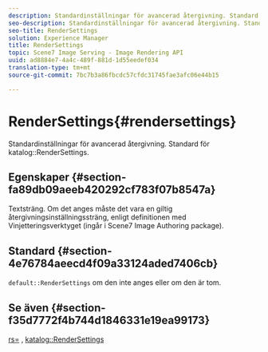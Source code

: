 ```yaml
---
description: Standardinställningar för avancerad återgivning. Standard för katalogens RenderSettings.
seo-description: Standardinställningar för avancerad återgivning. Standard för katalogens RenderSettings.
seo-title: RenderSettings
solution: Experience Manager
title: RenderSettings
topic: Scene7 Image Serving - Image Rendering API
uuid: ad8884e7-4a4c-489f-881d-1d55eedef034
translation-type: tm+mt
source-git-commit: 7bc7b3a86fbcdc57cfdc31745fae3afc06e44b15

---
```



# RenderSettings{#rendersettings}

Standardinställningar för avancerad återgivning. Standard för katalog::RenderSettings.

## Egenskaper {#section-fa89db09aeeb420292cf783f07b8547a}

Textsträng. Om det anges måste det vara en giltig återgivningsinställningssträng, enligt definitionen med Vinjetteringsverktyget (ingår i Scene7 Image Authoring package).

## Standard {#section-4e76784aeecd4f09a33124aded7406cb}

`default::RenderSettings` om den inte anges eller om den är tom.

## Se även {#section-f35d7772f4b744d1846331e19ea99173}

[rs=](../../../../../ir-api/http-protocol/image-rendering-api-ref/c-ir-http-protocol-ref/c-ir-http-protocol-command-reference/r-ir-rs.md#reference-d20cefaaa6cd4f449d1591c87959b4cf) , [katalog::RenderSettings](../../../../../ir-api/material-cat/image-rendering-api-ref/c-ir-material-catalog/c-ir-attributes-reference/r-ir-rendersettings.md#reference-f3ae5e18095d40b2a8edef957dd82fbd)
